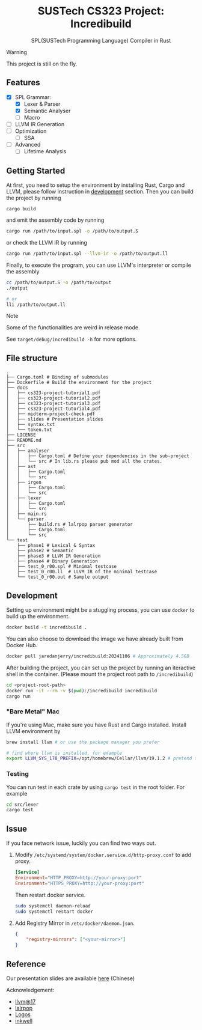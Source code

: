 <div align=center>

# SUSTech CS323 Project: Incredibuild

SPL(SUSTech Programming Language) Compiler in Rust

</div>

> [!WARNING]
> This project is still on the fly.

## Features

- [x] SPL Grammar:
    - [x] Lexer & Parser
    - [x] Semantic Analyser
    - [ ] Macro
- [ ] LLVM IR Generation
- [ ] Optimization
    - [ ] SSA
- [ ] Advanced
    - [ ] Lifetime Analysis

## Getting Started

At first, you need to setup the environment by installing Rust, Cargo and LLVM, please follow instruction in [development](#development) section. 
Then you can build the project by running

```
cargo build
```

and emit the assembly code by running

```bash
cargo run /path/to/input.spl -o /path/to/output.S
```

or check the LLVM IR by running

```bash
cargo run /path/to/input.spl --llvm-ir -o /path/to/output.ll
```

Finally, to execute the program, you can use LLVM's interpreter or compile the assembly

```bash
cc /path/to/output.S -o /path/to/output
./output

# or
lli /path/to/output.ll
```

> [!NOTE]
> Some of the functionalities are weird in release mode.

See `target/debug/incredibuild -h` for more options.

## File structure

```
.
├── Cargo.toml # Binding of submodules
├── Dockerfile # Build the environment for the project
├── docs
│   ├── cs323-project-tutorial1.pdf
│   ├── cs323-project-tutorial2.pdf
│   ├── cs323-project-tutorial3.pdf
│   ├── cs323-project-tutorial4.pdf
│   ├── midterm-project-check.pdf
│   ├── slides # Presentation slides
│   ├── syntax.txt
│   └── token.txt
├── LICENSE
├── README.md
├── src
│   ├── analyser
│   │   ├── Cargo.toml # Define your dependencies in the sub-project
│   │   └── src # In lib.rs please pub mod all the crates.
│   ├── ast
│   │   ├── Cargo.toml
│   │   └── src
│   ├── irgen
│   │   ├── Cargo.toml
│   │   └── src
│   ├── lexer
│   │   ├── Cargo.toml
│   │   └── src
│   ├── main.rs
│   └── parser
│       ├── build.rs # lalrpop parser generator
│       ├── Cargo.toml
│       └── src
└── test
    ├── phase1 # Lexical & Syntax
    ├── phase2 # Semantic
    ├── phase3 # LLVM IR Generation
    ├── phase4 # Binary Generation
    ├── test_0_r00.spl # Minimal testcase
    ├── test_0_r00.ll  # LLVM IR of the minimal testcase
    └── test_0_r00.out # Sample output
```


## Development

Setting up environment might be a stuggling process, you can use `docker` to build up the environment.

```bash
docker build -t incredibuild .
```

You can also choose to download the image we have already built from Docker Hub.

```bash
docker pull jaredanjerry/incredibuild:20241106 # Approximately 4.5GB
```

After building the project, you can set up the project by running an iteractive shell in the container. (Please mount the project root path to `/incredibuild`)

```bash
cd <project-root-path>
docker run -it --rm -v $(pwd):/incredibuild incredibuild
cargo run
```

### "Bare Metal" Mac

If you're using Mac, make sure you have Rust and Cargo installed. Install LLVM environment by

```bash
brew install llvm # or use the package manager you prefer

# find where llvm is installed, for example
export LLVM_SYS_170_PREFIX=/opt/homebrew/Cellar/llvm/19.1.2 # pretend to be LLVM@17 :)
```

### Testing

You can run test in each crate by using `cargo test` in the root folder. For example

```bash
cd src/lexer
cargo test
```

## Issue
If you face network issue, luckily you can find two ways out.

1. Modify `/etc/systemd/system/docker.service.d/http-proxy.conf` to add proxy.

    ```conf
    [Service]
    Environment="HTTP_PROXY=http://your-proxy:port"
    Environment="HTTPS_PROXY=http://your-proxy:port"
    ```

    Then restart docker service.

    ```bash
    sudo systemctl daemon-reload
    sudo systemctl restart docker
    ```

2. Add Registry Mirror in `/etc/docker/daemon.json`.

    ```json
    {
        "registry-mirrors": ["<your-mirror>"]
    }
    ```

## Reference

Our presentation slides are available [here](https://chanbengz.github.io/slides/compilers-demo) (Chinese)

Acknowledgement:
- [llvm@17](https://llvm.org/)
- [lalrpop](https://github.com/lalrpop/lalrpop)
- [Logos](https://github.com/maciejhirsz/logos)
- [inkwell](https://github.com/TheDan64/inkwell)
